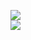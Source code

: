 [![](https://img.shields.io/badge/Made%20With-Github%20Spray-lightgrey.svg?style=for-the-badge&logo=github)](https://github.com/Annihil/github-spray#10415)  
[![](https://i.imgur.com/2DrTn0Z.gif)](https://github.com/Annihil/github-spray)
